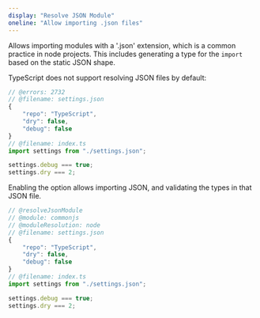 ```yaml
---
display: "Resolve JSON Module"
oneline: "Allow importing .json files"
---
```


Allows importing modules with a '.json' extension, which is a common practice in node projects. This includes
generating a type for the `import` based on the static JSON shape.

TypeScript does not support resolving JSON files by default:

```ts twoslash
// @errors: 2732
// @filename: settings.json
{
    "repo": "TypeScript",
    "dry": false,
    "debug": false
}
// @filename: index.ts
import settings from "./settings.json";

settings.debug === true;
settings.dry === 2;
```

Enabling the option allows importing JSON, and validating the types in that JSON file.

```ts twoslash
// @resolveJsonModule
// @module: commonjs
// @moduleResolution: node
// @filename: settings.json
{
    "repo": "TypeScript",
    "dry": false,
    "debug": false
}
// @filename: index.ts
import settings from "./settings.json";

settings.debug === true;
settings.dry === 2;
```
